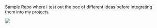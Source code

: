 Sample Repo where I test out the poc of different ideas before integrating them into my projects.

<a href="https://codeclimate.com/github/saratkavuru/Ownership"><img src="https://codeclimate.com/github/saratkavuru/Ownership/badges/gpa.svg" /></a>
